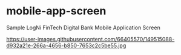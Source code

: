# mobile-app-screen
Sample LogNi FinTech Digital Bank Mobile Application Screen

https://user-images.githubusercontent.com/66405570/149515088-d932a21e-266a-4656-b850-7653c2c5be55.jpg
